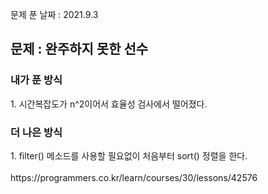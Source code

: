 문제 푼 날짜 : 2021.9.3

<h2>문제 : 완주하지 못한 선수</h2>

<h3>내가 푼 방식</h3>
<div>1. 시간복잡도가 n^2이어서 효율성 검사에서 떨어졌다.</div>

<h3>더 나은 방식</h3>
<div>1. filter() 메소드를 사용할 필요없이 처음부터 sort() 정렬을 한다.</div>

<br>
https://programmers.co.kr/learn/courses/30/lessons/42576